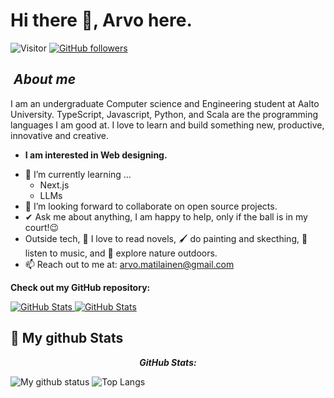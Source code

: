 <h1 id="hi-there--bhargavi-here">Hi there 👋, Arvo here.</h1>
<p><img src="https://visitor-badge.laobi.icu/badge?page_id=oczih.repoName" alt="Visitor"> <a href="https://github.com/oczih?tab=followers"><img src="https://img.shields.io/github/followers/Bhargavi-hash.svg?style=social&amp;label=Follow" alt="GitHub followers"></a><br></p>
<!--
**
-->
<!-- <img align="right" width="300px" alt="Unicorn" src=""> -->
<h2 id="about-me">&nbsp;<em><strong>About me</strong></em></h2>
<p>I am an undergraduate Computer science and Engineering student at Aalto University. TypeScript, Javascript, Python, and Scala are the programming languages I am good at. I love to learn and build something new, productive, innovative and creative.</p>
<ul>
<li><strong>I am interested in Web designing. </strong></li>
</ul>
<ul>
<li>🌱 I’m currently learning …
<ul>
<li>Next.js</li>
<li>LLMs</li>
</ul>
</li>
<li>👯 I’m looking forward to collaborate on open source projects.</li>
<li>✔ Ask me about anything, I am happy to help, only if the ball is in my court!😉<br></li>
<li>Outside tech, 📖 I love to read novels, 🖌️ do painting and skecthing, 🎵 listen to music, and 🌴 explore nature outdoors.</li>
<li>📫 Reach out to me at: <a href="arvo.matilainen@gmail.com"></a><a href="mailto:arvo.matilainen@gmail.com">arvo.matilainen@gmail.com</a></li>
</ul>
<p><strong>Check out my GitHub repository:</strong></p>
<div>
  <p>
    <a href="https://github.com/oczih/10ksteps.git">
      <img src="https://github-readme-stats.vercel.app/api/pin/?username=oczih&amp;repo=10ksteps" alt="GitHub Stats">
    </a>
    <a href="https://github.com/Bhargavi-hash/Linux-Shell-Implementation.git">
      <img src="https://github-readme-stats.vercel.app/api/pin/?username=oczih&amp;repo=myfitnessapp" alt="GitHub Stats">
    </a>
  </p>
</div>
<h2>👀 My github Stats</h2>
<div>
<!-- 
  </p> -->
  <p align="center">
  <b><em>GitHub Stats:</em></b>
</p></div>
<p><img src="https://github-readme-stats.vercel.app/api?username=oczih&amp;show_icons=true&amp;include_all_commits=true" alt="My github status">
<img src="https://github-readme-stats.vercel.app/api/top-langs/?username=oczih&amp;layout=compact" alt="Top Langs"></p>
